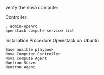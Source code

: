 verify the nova compute:

Controller:
```
. admin-openrc
openstack compute service list
```

Installation Procedure Openstack on Ubuntu
```
Base ansible playbook
Nova Computer Controller
Nova compute Agent 
Nuetron Server
Neutron Agent 
```
